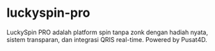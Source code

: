 # luckyspin-pro
LuckySpin PRO adalah platform spin tanpa zonk dengan hadiah nyata, sistem transparan, dan integrasi QRIS real-time. Powered by Pusat4D.
